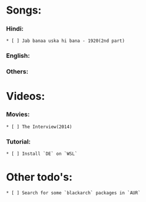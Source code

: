 # Songs:

### Hindi:
	* [ ] Jab banaa uska hi bana - 1920(2nd part)

### English:

### Others:

# Videos:

### Movies:
	* [ ] The Interview(2014)

### Tutorial:
	* [ ] Install `DE` on `WSL`

# Other todo's:
	* [ ] Search for some `blackarch` packages in `AUR`
